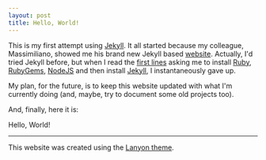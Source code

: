 ```yaml
---
layout: post
title: Hello, World!
---
```


This is my first attempt using [Jekyll](http://jekyllrb.com). It all started because my colleague, Massimiliano, showed me his brand new Jekyll based [website](http://mpatacchiola.github.io/). Actually, I'd tried Jekyll before, but when I read the [first lines](https://jekyllrb.com/docs/installation/) asking me to install [Ruby](https://www.ruby-lang.org/en/), [RubyGems](https://rubygems.org), [NodeJS](https://nodejs.org/en/) and then install [Jekyll](https://jekyllrb.com/), I instantaneously gave up.

My plan, for the future, is to keep this website updated with what I'm currently doing (and, maybe, try to document some old projects too).

And, finally, here it is:
<div class="message">
  Hello, World!
</div>

-----
This website was created using the [Lanyon theme](https://github.com/poole/lanyon).
